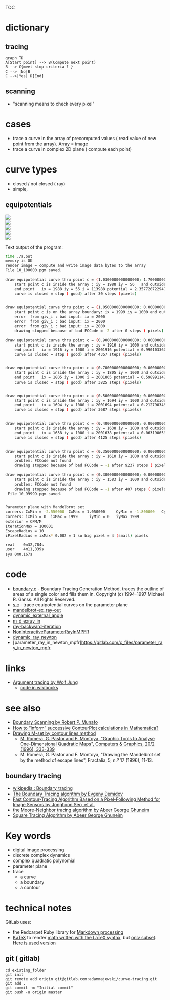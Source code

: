 TOC



# dictionary

## tracing 

```mermaid
graph TD
A[Start point] --> B(Compute next point)
B --> C{meet stop criteria ? }
C --> |No|B
C -->|Yes| D[End]

```

## scanning
* "scanning means to check every pixel"

# cases
* trace a curve in the array of precomputed values ( read value of new point from the array). Array = image 
* trace a curve in complex 2D plane ( compute each point)

# curve types
* closed / not closed ( ray)
* simple, 

## equipotentials

![](10_100001.png)  
![](10_99991.png)  
![](10_99981.png)  
![](10_99971.png)  
![](10_99961.png)  

Text output of the program:   


```bash
time ./a.out
memory is OK 
render image = compute and write image data bytes to the array 
File 10_100000.pgm saved. 

draw equipotential curve thru point c = (1.0300000000000000; 1.7000000000000000) pixel = (1988, 56)
 	start point	c is inside the array : iy = 1988 iy = 56	and outside M set
	end point	ix = 1988 iy = 56 i = 113988 potential = 2.3577207229474340
	curve is closed = stop ( good) after 30 steps (pixels)


draw equipotential curve thru point c = (1.0500000000000000; 0.0000000000000000) pixel = (1999, 1000)
 	start point	c is on the array boundary: ix = 1999 iy = 1000	and outside M set
	error  from giv_i : bad input: ix = 2000 
	error  from giv_i : bad input: ix = 2000 
	error  from giv_i : bad input: ix = 2000 
	drawing stopped because of bad FCCode = -2 after 0 steps ( pixels)
 
draw equipotential curve thru point c = (0.9000000000000000; 0.0000000000000000) pixel = (1916, 1000)
 	start point	c is inside the array : iy = 1916 iy = 1000	and outside M set
	end point	ix = 1916 iy = 1000 i = 2001916 potential = 0.9901033608952807
	curve is closed = stop ( good) after 4357 steps (pixels)


draw equipotential curve thru point c = (0.7000000000000000; 0.0000000000000000) pixel = (1805, 1000)
 	start point	c is inside the array : iy = 1805 iy = 1000	and outside M set
	end point	ix = 1805 iy = 1000 i = 2001805 potential = 0.5989911428328348
	curve is closed = stop ( good) after 3825 steps (pixels)


draw equipotential curve thru point c = (0.5000000000000000; 0.0000000000000000) pixel = (1694, 1000)
 	start point	c is inside the array : iy = 1694 iy = 1000	and outside M set
	end point	ix = 1694 iy = 1000 i = 2001694 potential = 0.2127903458916913
	curve is closed = stop ( good) after 3687 steps (pixels)


draw equipotential curve thru point c = (0.4000000000000000; 0.0000000000000000) pixel = (1638, 1000)
 	start point	c is inside the array : iy = 1638 iy = 1000	and outside M set
	end point	ix = 1638 iy = 1000 i = 2001638 potential = 0.0631906592052049
	curve is closed = stop ( good) after 4125 steps (pixels)


draw equipotential curve thru point c = (0.3500000000000000; 0.0000000000000000) pixel = (1610, 1000)
 	start point	c is inside the array : iy = 1610 iy = 1000	and outside M set
	problem: FCCode not found 
	drawing stopped because of bad FCCode = -1 after 9237 steps ( pixels)
 
draw equipotential curve thru point c = (0.3000000000000000; 0.0000000000000000) pixel = (1583, 1000)
 	start point	c is inside the array : iy = 1583 iy = 1000	and outside M set
	problem: FCCode not found 
	drawing stopped because of bad FCCode = -1 after 407 steps ( pixels)
 File 10_99999.pgm saved. 


Parameter plane with Mandelbrot set
corners: CxMin = -2.550000	CxMax = 1.050000	 CyMin = -1.800000	 CyMax 1.800000
corners: ixMin = 0	ixMax = 1999	 iyMin = 0	 iyMax 1999
exterior = CPM/M
IterationMax = 100001
EscapeRadius = 10
iPixelRadius = ixMax* 0.002 = 1 so big pixel = 4 (small) pixels 

real	0m32,784s
user	4m11,839s
sys	0m0,167s
```



# code
* [boundary.c](boundary.c) - Boundary Tracing Generation Method, traces the outline of areas of a single color and fills them in. Copyright (c) 1994-1997 Michael R. Ganss. All Rights Reserved.
* [s.c](s.c) - trace equipotential curves on the parameter plane
* [mandelbrot-ex_ray-out](https://gitlab.com/adammajewski/mandelbrot-ex_ray-out)
* [dynamic_external_angle](https://gitlab.com/adammajewski/dynamic_external_angle)
* [m_d_exray_in](https://gitlab.com/adammajewski/m_d_exray_in)
* [ray-backward-iteration](https://gitlab.com/adammajewski/ray-backward-iteration)
* [NonInteractiveParameterRayInMPFR](https://gitlab.com/adammajewski/NonInteractiveParameterRayInMPFR)
* [dynamic_ray_newton](https://gitlab.com/c_files/dynamic_ray_newton)
* [parameter_ray_in_newton_mpfr]https://gitlab.com/c_files/parameter_ray_in_newton_mpfr


# links
* [Argument tracing by Wolf Jung](http://www.mndynamics.com/indexp.html#XR)
  * [code in wikibooks](https://en.wikibooks.org/wiki/Fractals/mandel#Argument_tracing)

# see also
* [Boundary Scanning by Robert P. Munafo](http://mrob.com/pub/muency/boundaryscanning.html)
* [How to “inform” successive ContourPlot calculations in Mathematica?](https://mathematica.stackexchange.com/questions/103673/how-to-inform-successive-contourplot-calculations/103681)
* [Drawing M-set by contour lines method](https://groups.google.com/forum/#!topic/sci.fractals/t9Udefcs20Q)
  * [M. Romera, G. Pastor and F. Montoya, "Graphic Tools to Analyse One-Dimensional Quadratic Maps", Computers & Graphics, 20/2 (1996), 333-339 ](http://www.tic.itefi.csic.es/gerardo/publica/Romera96.pdf)
  * M. Romera, G. Pastor and F. Montoya, "Drawing the Mandelbrot set by the method of escape lines", Fractalia, 5, n.º 17 (1996), 11-13.
## boundary tracing
* [wikipedia : Boundary_tracing](https://en.wikipedia.org/wiki/Boundary_tracing)
* [The Boundary Tracing algorithm by Evgeny Demidov](https://www.ibiblio.org/e-notes/MSet/big_m.htm)
* [Fast Contour-Tracing Algorithm Based on a Pixel-Following Method for Image Sensors by Jonghoon Seo, et al.](https://www.ncbi.nlm.nih.gov/pmc/articles/PMC4813928/)
* [the Moore-Neighbor tracing algorithm by Abeer George Ghuneim ](http://www.imageprocessingplace.com/downloads_V3/root_downloads/tutorials/contour_tracing_Abeer_George_Ghuneim/moore.html)  
* [Square Tracing Algorithm by Abeer George Ghuneim ](http://www.imageprocessingplace.com/downloads_V3/root_downloads/tutorials/contour_tracing_Abeer_George_Ghuneim/square.html) 

# Key words
* digital image processing
* discrete complex dynamics
* complex quadratic polynomial
* parameter plane
* trace 
  * a curve
  * a boundary
  * a contour






# technical notes
GitLab uses:
* the Redcarpet Ruby library for [Markdown processing](https://gitlab.com/gitlab-org/gitlab-ce/blob/master/doc/user/markdown.md)
* [KaTeX](https://khan.github.io/KaTeX/) to render [math written with the LaTeX syntax](https://gitlab.com/gitlab-org/gitlab-ce/blob/master/doc/user/markdown.md), but [only subset](https://khan.github.io/KaTeX/function-support.html). [Here is used version](https://github.com/gitlabhq/gitlabhq/blob/a0715f079c143a362a7f6157db45020b8432003e/vendor/assets/javascripts/katex.js)


## git ( gitlab)

```
cd existing_folder
git init
git remote add origin git@gitlab.com:adammajewski/curve-tracing.git
git add .
git commit -m "Initial commit"
git push -u origin master
```

